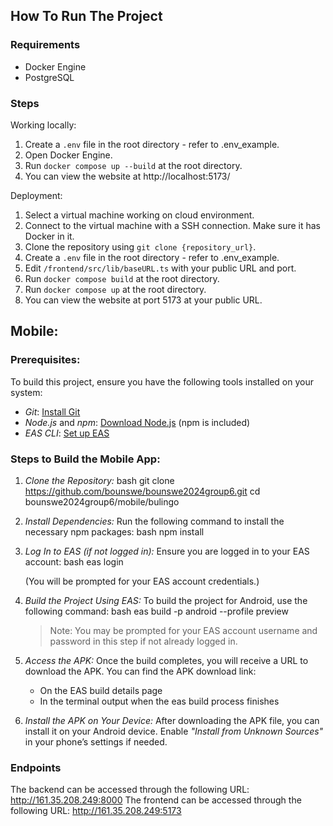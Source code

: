 ## How To Run The Project
### Requirements
- Docker Engine
- PostgreSQL

### Steps
Working locally:
1. Create a `.env` file in the root directory - refer to .env_example.
2. Open Docker Engine.
3. Run `docker compose up --build` at the root directory.
4. You can view the website at http://localhost:5173/

Deployment:
1. Select a virtual machine working on cloud environment.
2. Connect to the virtual machine with a SSH connection. Make sure it has Docker in it.
3. Clone the repository using `git clone {repository_url}`.
4. Create a `.env` file in the root directory - refer to .env_example.
5. Edit `/frontend/src/lib/baseURL.ts` with your public URL and port.
6. Run `docker compose build` at the root directory.
7. Run `docker compose up` at the root directory.
8. You can view the website at port 5173 at your public URL.

## Mobile:
### Prerequisites:
To build this project, ensure you have the following tools installed on your system:

- *Git*: [Install Git](https://git-scm.com/book/en/v2/Getting-Started-Installing-Git)
- *Node.js* and *npm*: [Download Node.js](https://nodejs.org/) (npm is included)
- *EAS CLI*: [Set up EAS](https://docs.expo.dev/eas-update/getting-started/)

### Steps to Build the Mobile App:

1. *Clone the Repository:*
   bash
   git clone https://github.com/bounswe/bounswe2024group6.git
   cd bounswe2024group6/mobile/bulingo
   

2. *Install Dependencies:*
   Run the following command to install the necessary npm packages:
   bash
   npm install
   

3. *Log In to EAS (if not logged in):*
   Ensure you are logged in to your EAS account:
   bash
   eas login
   
   (You will be prompted for your EAS account credentials.)

4. *Build the Project Using EAS:*
   To build the project for Android, use the following command:
   bash
   eas build -p android --profile preview
   
   > Note: You may be prompted for your EAS account username and password in this step if not already logged in.

5. *Access the APK:*
   Once the build completes, you will receive a URL to download the APK. You can find the APK download link:
   - On the EAS build details page
   - In the terminal output when the eas build process finishes

6. *Install the APK on Your Device:*
   After downloading the APK file, you can install it on your Android device. Enable *"Install from Unknown Sources"* in your phone’s settings if needed.

### Endpoints
The backend can be accessed through the following URL: http://161.35.208.249:8000 
The frontend can be accessed through the following URL: http://161.35.208.249:5173
